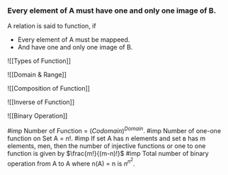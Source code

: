 ### Every element of A must have one and only one image of B.
A relation is said to function, if
- Every element  of A must be mappeed.
- And have one and only one image of B.

![[Types of Function]]

![[Domain & Range]]

![[Composition of Function]]

![[Inverse of Function]]

![[Binary Operation]]

#imp Number of Function = $(Codomain)^{Domain}$.
#imp Number of one-one function on Set A = $n!$.
#imp If set A has n elements and set в has m elements, men, then the number of injective functions or one to one function is given by $\frac{m!}{(m-n)!}$
#imp Total number of binary operation from A to A where n(A) = n is $n^{n^2}$.
